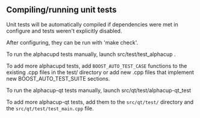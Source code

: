 Compiling/running unit tests
------------------------------------

Unit tests will be automatically compiled if dependencies were met in configure
and tests weren't explicitly disabled.

After configuring, they can be run with 'make check'.

To run the alphacupd tests manually, launch src/test/test_alphacup .

To add more alphacupd tests, add `BOOST_AUTO_TEST_CASE` functions to the existing
.cpp files in the test/ directory or add new .cpp files that
implement new BOOST_AUTO_TEST_SUITE sections.

To run the alphacup-qt tests manually, launch src/qt/test/alphacup-qt_test

To add more alphacup-qt tests, add them to the `src/qt/test/` directory and
the `src/qt/test/test_main.cpp` file.
